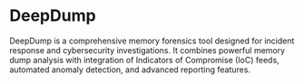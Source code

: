# DeepDump
DeepDump is a comprehensive memory forensics tool designed for incident response and cybersecurity investigations. It combines powerful memory dump analysis with integration of Indicators of Compromise (IoC) feeds, automated anomaly detection, and advanced reporting features. 
